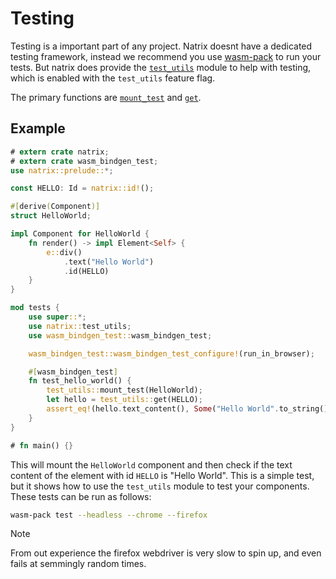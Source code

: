 # Testing

Testing is a important part of any project. Natrix doesnt have a dedicated testing framework, instead we recommend you use [wasm-pack](https://rustwasm.github.io/wasm-pack/) to run your tests.
But natrix does provide the [`test_utils`](crate::test_utils) module to help with testing, which is enabled with the `test_utils` feature flag.

The primary functions are [`mount_test`](crate::test_utils::mount_test) and [`get`](crate::test_utils::get).

## Example

```rust
# extern crate natrix;
# extern crate wasm_bindgen_test;
use natrix::prelude::*;

const HELLO: Id = natrix::id!();

#[derive(Component)]
struct HelloWorld;

impl Component for HelloWorld {
    fn render() -> impl Element<Self> {
        e::div()
            .text("Hello World")
            .id(HELLO)
    }
}

mod tests {
    use super::*;
    use natrix::test_utils;
    use wasm_bindgen_test::wasm_bindgen_test;

    wasm_bindgen_test::wasm_bindgen_test_configure!(run_in_browser);

    #[wasm_bindgen_test]
    fn test_hello_world() {
        test_utils::mount_test(HelloWorld);
        let hello = test_utils::get(HELLO);
        assert_eq!(hello.text_content(), Some("Hello World".to_string()));
    }
}

# fn main() {}
```

This will mount the `HelloWorld` component and then check if the text content of the element with id `HELLO` is "Hello World". This is a simple test, but it shows how to use the `test_utils` module to test your components.
These tests can be run as follows:

```bash
wasm-pack test --headless --chrome --firefox
```

> [!NOTE]
> From out experience the firefox webdriver is very slow to spin up, and even fails at semmingly random times.
